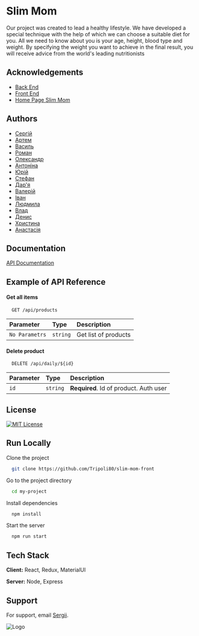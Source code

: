 
# Slim Mom

Our project was created to lead a healthy lifestyle. We have developed a special technique with the help of which we can choose a suitable diet for you. All we need to know about you is your age, height, blood type and weight. By specifying the weight you want to achieve in the final result, you will receive advice from the world's leading nutritionists


## Acknowledgements

 - [Back End](https://github.com/Tripoli80/slimmomsBack)
 - [Front End](github.com/Tripoli80/slim-mom-front)
 - [Home Page Slim Mom](https://ds-slimmoms.netlify.app)
 


## Authors

- [Сергій](https://github.com/Tripoli80)
- [Артем](https://www.github.com/artemhoriuk1994)
- [Василь](https://github.com/Mark4Titan)
- [Роман](https://www.github.com/akrir6)
- [Олександр](https://github.com/shoorick-kh)
- [Антоніна](https://www.github.com/AntoninaTarasyuk)
- [Юрій](https://github.com/dev-kucha)
- [Стефан](https://www.github.com/GlieXik)
- [Дар'я](https://github.com/DariaOdessa)
- [Валерій](https://www.github.com/Ussuriec74)
- [Іван](https://github.com/IvanChudiyovuch)
- [Людмила](https://www.github.com/MilaPan)
- [Влад](https://github.com/kolesnva)
- [Денис](https://www.github.com/Dante4Rungun)
- [Христина](https://github.com/Kristina1771)
- [Анастасія](https://www.github.com/Anastasia2223)


## Documentation

[API Documentation](https://creepy-tan-parrot.cyclic.app/api-docs/)


## Example of API Reference

#### Get all items

```http
  GET /api/products
```

| Parameter | Type     | Description                |
| :-------- | :------- | :------------------------- |
| `No Parametrs` | `string` | Get list of products |

#### Delete product

```http
  DELETE /api/daily/${id}
```

| Parameter | Type     | Description                       |
| :-------- | :------- | :-------------------------------- |
| `id`      | `string` | **Required**. Id of product. Auth user|




## License

[![MIT License](https://img.shields.io/badge/License-MIT-green.svg)](https://choosealicense.com/licenses/mit/)

## Run Locally

Clone the project

```bash
  git clone https://github.com/Tripoli80/slim-mom-front
```

Go to the project directory

```bash
  cd my-project
```

Install dependencies

```bash
  npm install
```

Start the server

```bash
  npm run start
```


## Tech Stack

**Client:** React, Redux, MaterialUI

**Server:** Node, Express


## Support

For support, email [Sergii](https://github.com/Tripoli80).


![Logo](https://raw.githubusercontent.com/Tripoli80/slim-mom-front/main/public/favicon.ico)


